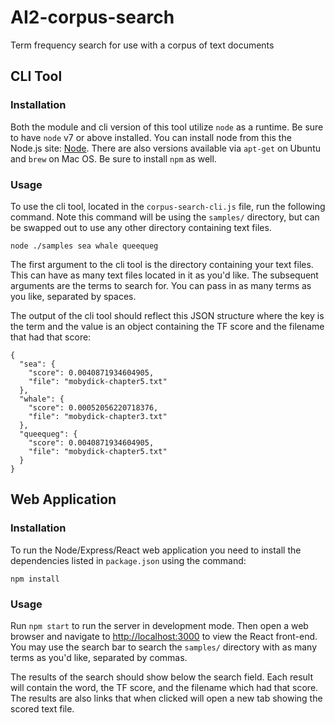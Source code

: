 # AI2-corpus-search
Term frequency search for use with a corpus of text documents

## CLI Tool

### Installation
Both the module and cli version of this tool utilize `node` as a runtime. Be sure to have `node` v7 or above installed. You can install node from this the Node.js site: [Node](https://nodejs.org/en/). There are also versions available via `apt-get` on Ubuntu and `brew` on Mac OS. Be sure to install `npm` as well.

### Usage
To use the cli tool, located in the `corpus-search-cli.js` file, run the following command. Note this command will be using the `samples/` directory, but can be swapped out to use any other directory containing text files.
```
node ./samples sea whale queequeg
```
The first argument to the cli tool is the directory containing your text files. This can have as many text files located in it as you'd like. The subsequent arguments are the terms to search for. You can pass in as many terms as you like, separated by spaces.

The output of the cli tool should reflect this JSON structure where the key is the term and the value is an object containing the TF score and the filename that had that score:

```
{
  "sea": {
    "score": 0.0040871934604905,
    "file": "mobydick-chapter5.txt"
  },
  "whale": {
    "score": 0.00052056220718376,
    "file": "mobydick-chapter3.txt"
  },
  "queequeg": {
    "score": 0.0040871934604905,
    "file": "mobydick-chapter5.txt"
  }
}
```

## Web Application

### Installation
To run the Node/Express/React web application you need to install the dependencies listed in `package.json` using the command:
```
npm install
```

### Usage
Run `npm start` to run the server in development mode. Then open a web browser and navigate to [http://localhost:3000](http://localhost:3000) to view the React front-end. You may use the search bar to search the `samples/` directory with as many terms as you'd like, separated by commas.

The results of the search should show below the search field. Each result will contain the word, the TF score, and the filename which had that score. The results are also links that when clicked will open a new tab showing the scored text file.
